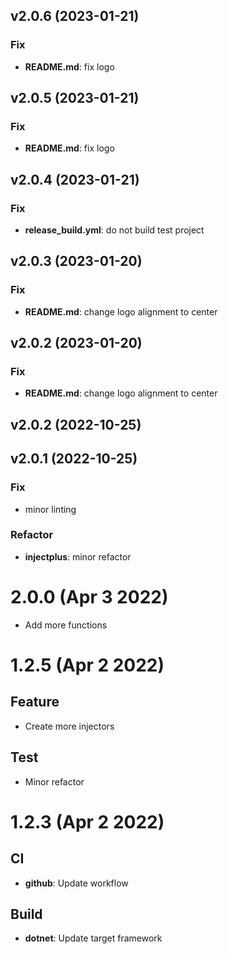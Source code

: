 ## v2.0.6 (2023-01-21)

### Fix

- **README.md**: fix logo

## v2.0.5 (2023-01-21)

### Fix

- **README.md**: fix logo

## v2.0.4 (2023-01-21)

### Fix

- **release_build.yml**: do not build test project

## v2.0.3 (2023-01-20)

### Fix

- **README.md**: change logo alignment to center

## v2.0.2 (2023-01-20)

### Fix

- **README.md**: change logo alignment to center

## v2.0.2 (2022-10-25)

## v2.0.1 (2022-10-25)

### Fix

- minor linting

### Refactor

- **injectplus**: minor refactor

# 2.0.0 (Apr 3 2022)

- Add more functions

# 1.2.5 (Apr 2 2022)

## Feature

- Create more injectors

## Test

- Minor refactor

# 1.2.3 (Apr 2 2022)

## CI

- **github**: Update workflow

## Build

- **dotnet**: Update target framework

